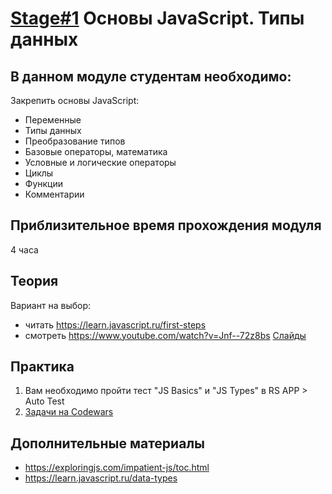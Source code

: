 # [Stage#1](../../) Основы JavaScript. Типы данных
## В данном модуле студентам необходимо:
Закрепить основы JavaScript:
- Переменные 
- Типы данных
- Преобразование типов
- Базовые операторы, математика
- Условные и логические операторы
- Циклы
- Функции
- Комментарии

## Приблизительное время прохождения модуля
4 часа

## Теория 
Вариант на выбор:
- читать https://learn.javascript.ru/first-steps
- смотреть https://www.youtube.com/watch?v=Jnf--72z8bs [Слайды](https://docs.google.com/presentation/d/1C1ri0y3tVPgbFSgg2u-ohUzZasT6WlPTB-dViNH1Eyo/edit)

## Практика 
1. Вам необходимо пройти тест "JS Basics" и "JS Types" в RS APP > Auto Test
2. [Задачи на Codewars](https://github.com/rolling-scopes-school/tasks/blob/master/tasks/codewars/Codewars1-2022Q1.md)

## Дополнительные материалы
- https://exploringjs.com/impatient-js/toc.html
- https://learn.javascript.ru/data-types

